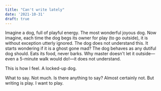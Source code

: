 ```yaml
---
title: "Can't write lately"
date: '2021-10-31'
draft: true
---
```


Imagine a dog, full of playful energy. The most wonderful joyous dog. Now imagine, each time the dog begs its owner for play (to go outside), it is without exception utterly ignored. The dog does not understand this. It starts wondering if it is a ghost gone mad? The dog behaves as any dutiful dog should. Eats its food, never barks. Why master doesn't let it outside—even a 5-minute walk would do!—it does not understand.

This is how I feel. A locked-up dog.

What to say. Not much. Is there anything to say? Almost certainly not. But writing is play. I want to play.
